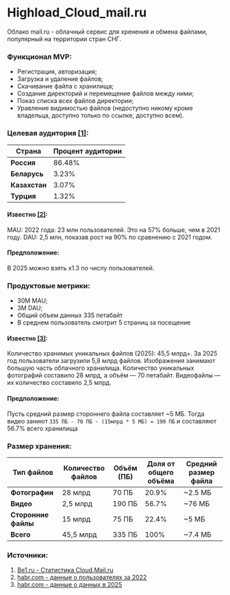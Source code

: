 # Highload_Cloud_mail.ru
Облако mail.ru - облачный сервис для хренения и обмена файлами, популярный на территории стран СНГ.

### Функционал MVP:
- Регистрация, авторизация;
- Загрузка и удаление файлов;
- Скачивание файла с хранилища;
- Создание директорий и перемещение файлов между ними;
- Показ списка всех файлов директории;
- Уравление видимостью файлов (недоступно никому кроме владельца, доступно только по ссылке, доступно всем).

### Целевая аудитория [[1]](#источники):
| Страна         | Процент аудитории | 
|--------------------|-------------------|
| **Россия**    | 86.48%          |
| **Беларусь**          | 3.23%         |
| **Казахстан**| 3.07%          |
| **Турция**          | 1.32%        |

#### Известно [[2]](#источники):
MAU: 2022 года: 23 млн пользователей. Это на 57% больше, чем в 2021 году. 
DAU: 2,5 млн, показав рост на 90% по сравнению с 2021 годом.

#### Предположение:
В 2025 можно взять x1.3 по числу пользователей. 

### Продуктовые метрики:
- 30M MAU;
- 3M DAU;
- Общий объем данных 335 петабайт
- В среднем пользователь смотрит 5 страниц за посещение

#### Известно [[3]](#источники):
Количество хранимых уникальных файлов (2025): 45,5 млрд+.
За 2025 год пользователи загрузили 5,8 млрд файлов.
Изображения занимают большую часть облачного хранилища. 
Количество уникальных фотографий составило 28 млрд, а объём — 70 петабайт. 
Видеофайлы — их количество составило 2,5 млрд.

#### Предположение:
Пусть средний размер стороннего файла составляет ~5 МБ.
Тогда видео заниют `335 ПБ - 70 ПБ - (15млрд * 5 МБ) = 190 ПБ`
и составляют 56.7% всего хранилища

### Размер хранения:
| Тип файлов         | Количество файлов | Объём (ПБ) | Доля от общего объёма | Средний размер файла |
|--------------------|-------------------|------------|----------------------|----------------------|
| **Фотографии**     | 28 млрд          | 70 ПБ      | 20.9%               | ~2.5 МБ             |
| **Видео**          | 2,5 млрд         | 190 ПБ     | 56.7%               | ~76 МБ               |
| **Сторонние файлы**| 15 млрд          | 75 ПБ      | 22.4%               | ~5 МБ               |
| **Всего**          | 45,5 млрд        | 335 ПБ     | 100%                | ~7.4 МБ             |

### Источники:
1. [Be1.ru - Статистика Cloud.Mail.ru](https://be1.ru/stat/cloud.mail.ru)
2. [habr.com - данные о пользователях за 2022](https://habr.com/ru/news/711772/?ysclid=mfbpt8ybjf200216558)
3. [habr.com - данные о данных в 2025](https://habr.com/ru/news/887932/)
